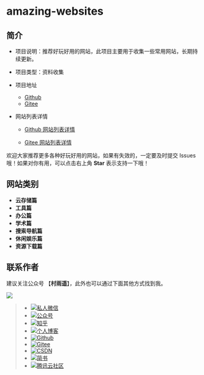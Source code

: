 # amazing-websites

## 简介

-   项目说明：推荐好玩好用的网站，此项目主要用于收集一些常用网站，长期持续更新。

-   项目类型：资料收集

-   项目地址

    -   [Github](https://github.com/cunyu1943/amazing-websites)
    -   [Gitee](https://github.com/cunyu1943/amazing-websites)

-   网站列表详情

    -   [Github 网站列表详情](https://github.com/cunyu1943/amazing-websites/blob/master/websites.md)

    -   [Gitee 网站列表详情](https://gitee.com/cunyu1943/amazing-websites/blob/master/websites.md)

欢迎大家推荐更多各种好玩好用的网站，如果有失效的，一定要及时提交 Issues 哦！如果对你有用，可以点击右上角 **Star** 表示支持一下哦！

## 网站类别

- **云存储篇**
- **工具篇**
- **办公篇**
- **学术篇**
- **搜索导航篇**
- **休闲娱乐篇**
- **资源下载篇**

## 联系作者

建议关注公众号 【**村雨遥**】，此外也可以通过下面其他方式找到我。

![](https://gitee.com/cunyu1943/images/raw/master/ImgsUbuntu/20200510234310.png)

> - [![私人微信](https://img.shields.io/badge/私人微信-ZL747731461-brightgreen)]()
> - [![公众号](https://img.shields.io/badge/公众号-村雨遥-brightgreen)]()
> - [![知乎](https://img.shields.io/badge/%E7%9F%A5%E4%B9%8E-%E6%9D%91%E9%9B%A8%E9%81%A5-brightgreen)](https://www.zhihu.com/people/cunyu1943)
> - [![个人博客](https://img.shields.io/badge/个人博客-https%3A%2F%2Fcunyu1943.github.io-brightgreen)](https://cunyu1943.github.io/)
> - [![Github](https://img.shields.io/badge/Github-村雨遥-brightgreen)](https://github.com/cunyu1943)
> - [![Gitee](https://img.shields.io/badge/Gitee-村雨遥-brightgreen)](https://gitee.com/cunyu1943)
> - [![CSDN](https://img.shields.io/badge/CSDN-%E6%9D%91%E9%9B%A8%E9%81%A5-brightgreen)](https://blog.csdn.net/github_39655029)
> - [![简书](https://img.shields.io/badge/%E7%AE%80%E4%B9%A6-%E6%9D%91%E9%9B%A8%E9%81%A5-brightgreen)](https://www.jianshu.com/u/9fd25635ae22)
> - [![腾讯云社区](https://img.shields.io/badge/腾讯云社区-村雨遥-brightgreen)](https://cloud.tencent.com/developer/user/6209990)